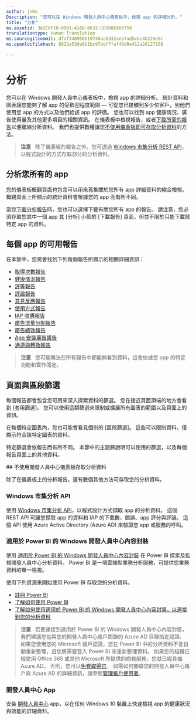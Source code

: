 ```yaml
---
author: jnHs
Description: "您可以在 Windows 開發人員中心儀表板中，檢視 app 的詳細分析。"
title: "分析"
ms.assetid: 3A3C6F10-0DB1-416D-B632-CD388EA66759
translationtype: Human Translation
ms.sourcegitcommit: dfaf348956b19746aa5332aeb7ad5cbc4b224e8c
ms.openlocfilehash: 8922a53da8b1bc97bef7faf49d0e412a26127188

---
```


# 分析

您可以在 Windows 開發人員中心儀表板中，檢視 app 的詳細分析。 統計資料和圖表讓您能夠了解 app 的受歡迎程度範圍 — 可從您已接觸到多少位客戶，到他們使用您 app 的方式以及他們給該 app 的評價。 您也可以找到 app 健康情況、廣告使用量及其他更多項目的相關資訊。 在儀表板中檢視報告，或者[下載所需的報告](download-analytic-reports.md)以便離線分析資料。 我們也提供數種讓您[不使用儀表板即可存取分析資料](#no-dashboard)的方法。

> **注意**
            &nbsp;&nbsp;除了儀表板的報告之外，您可透過 [Windows 市集分析 REST API](../monetize/access-analytics-data-using-windows-store-services.md)，以程式設計的方式存取部分的分析資料。

## 分析您所有的 app


您的儀表板概觀頁面也包含可以用來蒐集關於您所有 app 詳細資料的縮合檢視。 概觀頁面上所顯示的統計資料會根據您的 app 而有所不同。

當您[下載分析報告](download-analytic-reports.md)時，您也可以選擇下載有關您所有 app 的報告。 請注意，您必須存取您其中一個 app 其 \[分析\] 小節的 \[下載報告\] 頁面，但並不限於只能下載該特定 app 的資料。

## 每個 app 的可用報告


在本節中，您將會找到下列每個報告所顯示的相關詳細資訊：

-   [取得次數報告](acquisitions-report.md)
-   [健康情況報告](health-report.md)
-   [評等報告](ratings-report.md)
-   [評論報告](reviews-report.md)
-   [意見反應報告](feedback-report.md)
-   [使用方式報告](usage-report.md)
-   [IAP 收購報告](iap-acquisitions-report.md)
-   [廣告流量分配報告](ad-mediation-report.md)
-   [廣告績效報告](advertising-performance-report.md)
-   [App 安裝廣告報告](app-install-ads-reports.md)
-   [通道與轉換報告](channels-and-conversions-report.md)

> **注意**
            &nbsp;&nbsp;您可能無法在所有報告中都能夠看到資料，這會依據您 app 的特定功能和實作而定。

## 頁面與區段篩選

每個報告都會包含您可用來深入探索資料的篩選。 您在接近頁面頂端的地方會看到 \[套用篩選\]。 您可以使用這類篩選來限制或擴展所有圖表的範圍以及頁面上的資訊。

在每個特定圖表內，您也可能會看見個別的 \[區段篩選\]。 這些可以限制資料，僅顯示符合該特定圖表的資料。

特定篩選會依報告而有所不同。 本節中的主題將說明可以使用的篩選，以及每個報告頁面上的其他資料。

<span id="no-dashboard"/>
## 不使用開發人員中心儀表板存取分析資料

除了在儀表板上的分析報告，還有數個其他方法可存取您的分析資料。

### Windows 市集分析 API

使用 [Windows 市集分析 API](../monetize/access-analytics-data-using-windows-store-services.md)，以程式設計方式擷取 app 的分析資料。 這個 REST API 可讓您擷取 app 的資料和 IAP 的下載數、錯誤、app 評分與評論。 這個 API 使用 Azure Active Directory (Azure AD) 來驗證您 app 或服務的呼叫。

### 適用於 Power BI 的 Windows 開發人員中心內容封裝

使用 [適用於 Power BI 的 Windows 開發人員中心內容封裝](https://powerbi.microsoft.com/documentation/powerbi-content-pack-windows-dev-center/) 在 Power BI 探索及監視開發人員中心分析資料。 Power BI 是一項雲端型業務分析服務，可提供您業務資料的單一檢視。

使用下列資源來開始使用 Power BI 存取您的分析資料。

* [註冊 Power BI](https://powerbi.microsoft.com/documentation/powerbi-service-self-service-signup-for-power-bi/)
* [了解如何使用 Power BI](https://powerbi.microsoft.com/guided-learning/)
* [了解如何使用適用於 Power BI 的 Windows 開發人員中心內容封裝，以連接到您的分析資料](https://powerbi.microsoft.com/documentation/powerbi-content-pack-windows-dev-center/)

> **注意**
            &nbsp;&nbsp;若要連接到適用於 Power BI 的 Windows 開發人員中心內容封裝，我們建議您從與您的開發人員中心帳戶關聯的 Azure AD 目錄指定認證。 如果您使用您的 Microsoft 帳戶認證，您在 Power BI 中的分析資料不會自動重新整理，且您將需要登入 Power BI 來重新整理資料。 如果您的組織已經使用 Office 365 或其他 Microsoft 所提供的商務服務，您就已經具備 Azure AD。 否則，您可以[免費取得它](http://go.microsoft.com/fwlink/p/?LinkId=703757)。 如需如何關聯您的開發人員中心帳戶與 Azure AD 的詳細資訊，請參閱[管理帳戶使用者](manage-account-users.md)。

### 開發人員中心 App

安裝 [開發人員中心](https://www.microsoft.com/store/apps/dev-center/9nblggh4r5ws) app，以在任何 Windows 10 裝置上快速檢視 app 的健康狀況與效能的詳細資料。 



<!--HONumber=Jun16_HO4-->


